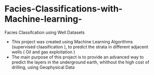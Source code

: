 # Facies-Classifications-with-Machine-learning-
Facies Classifcation using Well Datasets 
- This project was created using Machine Learning Algorithms (supervised claasification ), to predict the strata in different adjacent wells ( Oil and gas exploitation )
- The main purpose of this project is to provide an advanced way to predict the layers in the underground earth, whithout the high cost of drilling, using Geophysical Data
